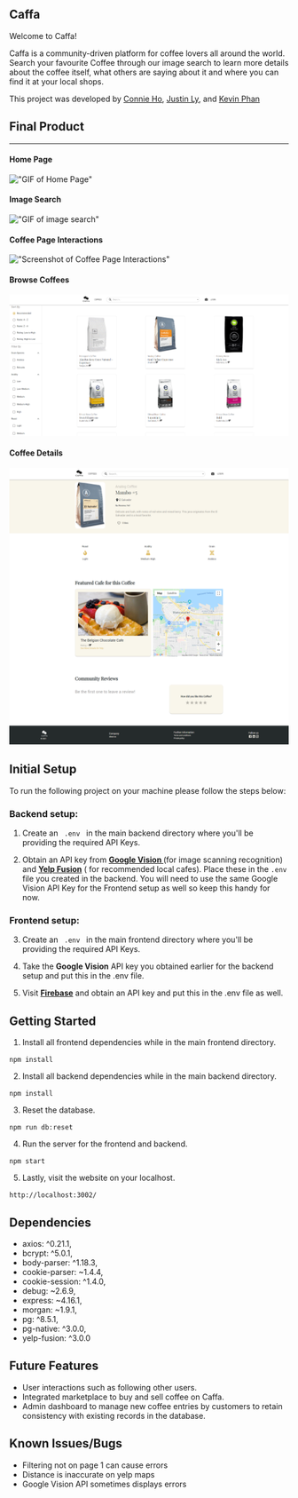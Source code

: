 ## Caffa 

Welcome to Caffa!

Caffa is a community-driven platform for coffee lovers all around the world. Search your favourite Coffee through our image search to learn more details about the coffee itself, what others are saying about it and where you can find it at your local shops.

This project was developed by <a href="">Connie Ho</a>, <a href="">Justin Ly</a>, and <a href="">Kevin Phan</a>


## Final Product

___  

#### Home Page
!["GIF of Home Page"](https://github.com/connie-ho/caffa/blob/master/docs/screenshots/homepage-scroll.gif?raw=true)

#### Image Search
!["GIF of image search"](https://github.com/connie-ho/caffa/blob/master/docs/screenshots/image-search.gif?raw=true)

#### Coffee Page Interactions
!["Screenshot of Coffee Page Interactions"](https://github.com/connie-ho/caffa/blob/master/docs/screenshots/05-caffa.gif)

#### Browse Coffees
!["Screenshot of Browse Coffees"](https://github.com/connie-ho/caffa/blob/master/docs/screenshots/03-browse-coffee.png)

#### Coffee Details
!["Screenshot of Coffee Details"](https://github.com/connie-ho/caffa/blob/master/docs/screenshots/04-coffee.png)




## Initial Setup


To run the following project on your machine please follow the steps below:  


### Backend setup:

1. Create an <code> .env </code> in the main backend directory where you'll be providing the required API Keys. 

2. Obtain an API key from **<a href="https://cloud.google.com/vision/docs/setup">Google Vision </a>** (for image scanning recognition) and **<a href="https://www.yelp.ca/fusion">Yelp Fusion</a>** ( for recommended local cafes). Place these in the ```.env ``` file you created in the backend. 
You will need to use the same Google Vision API Key for the Frontend setup as well so keep this handy for now.


### Frontend setup:

3. Create an <code> .env </code> in the main frontend directory where you'll be providing the required API Keys. 

4. Take the **Google Vision** API key you obtained earlier for the backend setup and put this in the .env file. 

5. Visit **<a href="https://firebase.google.com/docs/storage">Firebase</a>** and obtain an API key and put this in the .env file as well.


## Getting Started 

1. Install all frontend dependencies while in the main frontend directory.
```
npm install
```

2. Install all backend dependencies while in the main backend directory.

```
npm install
```

3. Reset the database.

```
npm run db:reset
```

4. Run the server for the frontend and backend.
```
npm start
```

5. Lastly, visit the website on your localhost.
```
http://localhost:3002/
```

## Dependencies

- axios: ^0.21.1,
- bcrypt: ^5.0.1,
- body-parser: ^1.18.3,
- cookie-parser: ~1.4.4,
- cookie-session: ^1.4.0,
- debug: ~2.6.9,
- express: ~4.16.1,
- morgan: ~1.9.1,
- pg: ^8.5.1,
- pg-native: ^3.0.0,
- yelp-fusion: ^3.0.0

## Future Features

- User interactions such as following other users.
- Integrated marketplace to buy and sell coffee on Caffa.
- Admin dashboard to manage new coffee entries by customers to retain consistency with existing records in the database.



## Known Issues/Bugs
- Filtering not on page 1 can cause errors
- Distance is inaccurate on yelp maps
- Google Vision API sometimes displays errors
